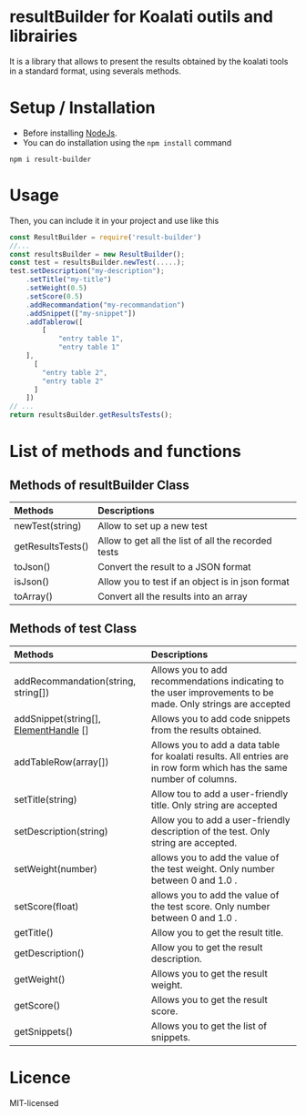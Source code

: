 # resultBuilder for Koalati outils and librairies
It is a library that allows to present the results obtained by the koalati tools in a standard format, using severals methods.


# Setup / Installation 
- Before installing [NodeJs](https://nodejs.org/en/).
- You can do installation using the `npm install` command
```
npm i result-builder
```
# Usage
Then, you can include it in your project and use like this
```javascript
const ResultBuilder = require('result-builder')
//...
const resultsBuilder = new ResultBuilder(); 
const test = resultsBuilder.newTest(.....);
test.setDescription("my-description");
    .setTitle("my-title")
    .setWeight(0.5)
    .setScore(0.5)
    .addRecommandation("my-recommandation")
    .addSnippet(["my-snippet"])
    .addTablerow([
        [
            "entry table 1",
            "entry table 1"
    ],
      [
        "entry table 2",
        "entry table 2"
      ]
    ])
// ... 
return resultsBuilder.getResultsTests(); 
```

# List of methods and functions
## Methods of resultBuilder Class
| Methods           | Descriptions                                        |
| :---------------- | :-------------------------------------------------- |
| newTest(string)   | Allow to set up a new test                          |
| getResultsTests() | Allow to get all the list of all the recorded tests |
| toJson()          | Convert the result to a JSON format                 |
| isJson()          | Allow you to test if an object is in json format    |
| toArray()         | Convert all the results into an array               |

## Methods of test Class
| Methods                             | Descriptions |
| :---------------------------------  | :------------------------------- |
| addRecommandation(string, string[]) | Allows you to add recommendations indicating to the user improvements to be made. Only strings are accepted |
| addSnippet(string[], [ElementHandle](https://pptr.dev/#?product=Puppeteer&version=main&show=api-class-elementhandle) []| Allows you to add code snippets from the results obtained.|
| addTableRow(array[])                |Allows you to add a data table for koalati results. All entries are in row form which has the same number of columns. |
| setTitle(string)                    | Allow tou to add a user-friendly title. Only string are accepted                                            |
| setDescription(string)              | Allow you to add a user-friendly description of the test. Only string are accepted.|
| setWeight(number)                   | allows you to add the value of the test weight. Only  number between 0 and 1.0 .|
| setScore(float)                     | allows you to add the value of the test score. Only  number between 0 and 1.0 .|
| getTitle()                          | Allow you to get the result title.|
| getDescription()                    | Allow you to get the result description.|
| getWeight()                         | Allows you to get the result weight.|
| getScore()                          | Allows you to get the result score.|
| getSnippets()                       | Allows you to get the list of snippets.|


# Licence
MIT-licensed
